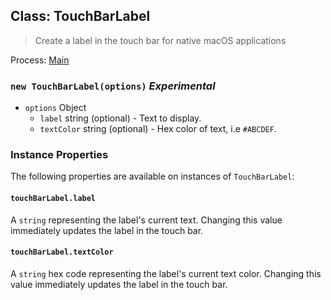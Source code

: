 ## Class: TouchBarLabel

> Create a label in the touch bar for native macOS applications

Process: [Main](../tutorial/application-architecture.md#main-and-renderer-processes)

### `new TouchBarLabel(options)` _Experimental_

* `options` Object
  * `label` string (optional) - Text to display.
  * `textColor` string (optional) - Hex color of text, i.e `#ABCDEF`.

### Instance Properties

The following properties are available on instances of `TouchBarLabel`:

#### `touchBarLabel.label`

A `string` representing the label's current text. Changing this value immediately updates the label in
the touch bar.

#### `touchBarLabel.textColor`

A `string` hex code representing the label's current text color. Changing this value immediately updates the
label in the touch bar.
